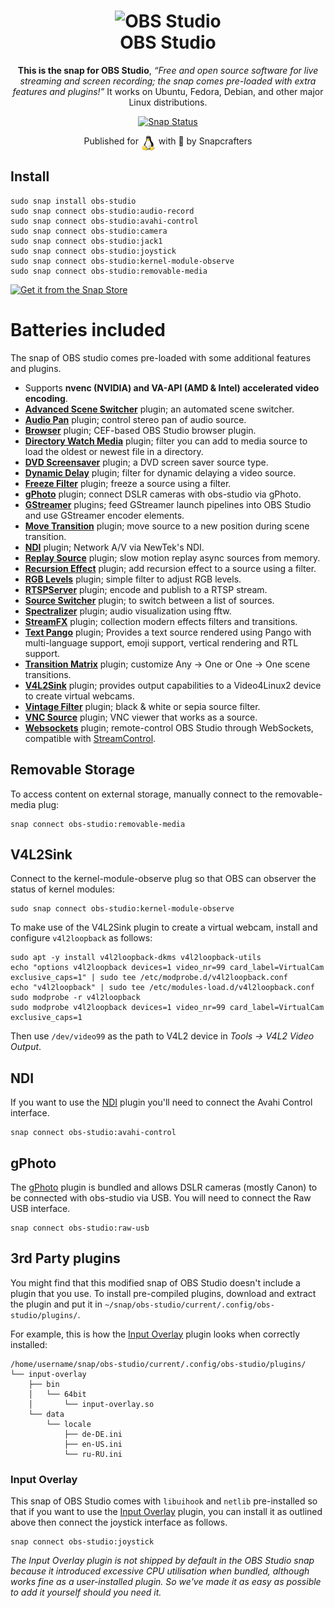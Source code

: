 <h1 align="center">
  <img src="https://avatars1.githubusercontent.com/u/7725691?v=3&s=256" alt="OBS Studio">
  <br />
  OBS Studio
</h1>

<p align="center"><b>This is the snap for OBS Studio</b>, <i>“Free and open source software for live streaming and screen recording; the snap comes pre-loaded with extra features and plugins!”</i> It works on Ubuntu, Fedora, Debian, and other major Linux distributions.</p>

<p align="center">
<a href="https://build.snapcraft.io/user/snapcrafters/obs-studio"><img src="https://build.snapcraft.io/badge/snapcrafters/obs-studio.svg" alt="Snap Status"></a>
</p>

<!-- Uncomment and modify this when you have a screenshot
![my-snap-name](screenshot.png?raw=true "my-snap-name")
-->

<p align="center">Published for <img src="https://raw.githubusercontent.com/anythingcodes/slack-emoji-for-techies/gh-pages/emoji/tux.png" align="top" width="24" /> with 💝 by Snapcrafters</p>

## Install

    sudo snap install obs-studio
    sudo snap connect obs-studio:audio-record
    sudo snap connect obs-studio:avahi-control
    sudo snap connect obs-studio:camera
    sudo snap connect obs-studio:jack1
    sudo snap connect obs-studio:joystick
    sudo snap connect obs-studio:kernel-module-observe
    sudo snap connect obs-studio:removable-media

[![Get it from the Snap Store](https://snapcraft.io/static/images/badges/en/snap-store-black.svg)](https://snapcraft.io/obs-studio)

# Batteries included

The snap of OBS studio comes pre-loaded with some additional features and plugins.

  * Supports **nvenc (NVIDIA) and VA-API (AMD & Intel) accelerated video encoding**.
  * **[Advanced Scene Switcher](https://github.com/WarmUpTill/SceneSwitcher)** plugin; an automated scene switcher.
  * **[Audio Pan](https://github.com/norihiro/obs-audio-pan-filter)** plugin; control stereo pan of audio source.
  * **[Browser](https://github.com/obsproject/obs-browser)** plugin; CEF-based OBS Studio browser plugin.
  * **[Directory Watch Media](https://github.com/exeldro/obs-dir-watch-media)** plugin; filter you can add to media source to load the oldest or newest file in a directory.
  * **[DVD Screensaver](https://github.com/univrsal/dvds3)** plugin; a DVD screen saver source type.
  * **[Dynamic Delay](https://github.com/exeldro/obs-dynamic-delay)** plugin; filter for dynamic delaying a video source.
  * **[Freeze Filter](https://github.com/exeldro/obs-freeze-filter)** plugin; freeze a source using a filter.
  * **[gPhoto](https://github.com/adlerweb/obs-gphoto)** plugin; connect DSLR cameras with obs-studio via gPhoto.
  * **[GStreamer](https://github.com/fzwoch/obs-gstreamer)** plugins; feed GStreamer launch pipelines into OBS Studio and use GStreamer encoder elements.
  * **[Move Transition](https://github.com/exeldro/obs-move-transition)** plugin; move source to a new position during scene transition.
  * **[NDI](https://github.com/Palakis/obs-ndi)** plugin; Network A/V via NewTek's NDI.
  * **[Replay Source](https://github.com/exeldro/obs-replay-source)** plugin; slow motion replay async sources from memory.
  * **[Recursion Effect](https://github.com/exeldro/obs-recursion-effect)** plugin; add recursion effect to a source using a filter.
  * **[RGB Levels](https://github.com/petrifiedpenguin/obs-rgb-levels-filter)** plugin; simple filter to adjust RGB levels.
  * **[RTSPServer](https://github.com/iamscottxu/obs-rtspserver/)** plugin; encode and publish to a RTSP stream.
  * **[Source Switcher](https://github.com/exeldro/obs-source-switcher)** plugin; to switch between a list of sources.
  * **[Spectralizer](https://github.com/univrsal/spectralizer)** plugin; audio visualization using fftw.
  * **[StreamFX](https://github.com/Xaymar/obs-StreamFX)** plugin; collection modern effects filters and transitions.
  * **[Text Pango](https://github.com/kkartaltepe/obs-text-pango)** plugin; Provides a text source rendered using Pango with multi-language support, emoji support, vertical rendering and RTL support.
  * **[Transition Matrix](https://github.com/admshao/obs-transition-matrix)** plugin; customize Any -> One or One -> One scene transitions.
  * **[V4L2Sink](https://github.com/CatxFish/obs-v4l2sink)** plugin; provides output capabilities to a Video4Linux2 device to create virtual webcams.
  * **[Vintage Filter](https://github.com/cg2121/obs-vintage-filter)** plugin; black & white or sepia source filter.
  * **[VNC Source](https://github.com/norihiro/obs-vnc)** plugin; VNC viewer that works as a source.
  * **[Websockets](https://github.com/Palakis/obs-websocket)** plugin; remote-control OBS Studio through WebSockets, compatible with [StreamControl](https://play.google.com/store/apps/details?id=dev.t4ils.obs_remote&hl=en).

## Removable Storage

To access content on external storage, manually connect to the removable-media plug:

```
snap connect obs-studio:removable-media
```

## V4L2Sink

Connect to the kernel-module-observe plug so that OBS can observer the status of kernel modules:

```
sudo snap connect obs-studio:kernel-module-observe
```

To make use of the V4L2Sink plugin to create a virtual webcam, install
and configure `v4l2loopback` as follows:

```
sudo apt -y install v4l2loopback-dkms v4l2loopback-utils
echo "options v4l2loopback devices=1 video_nr=99 card_label=VirtualCam exclusive_caps=1" | sudo tee /etc/modprobe.d/v4l2loopback.conf
echo "v4l2loopback" | sudo tee /etc/modules-load.d/v4l2loopback.conf
sudo modprobe -r v4l2loopback
sudo modprobe v4l2loopback devices=1 video_nr=99 card_label=VirtualCam exclusive_caps=1
```

Then use `/dev/video99` as the path to V4L2 device in *Tools -> V4L2 Video Output*.

## NDI

If you want to use the [NDI](https://github.com/Palakis/obs-ndi) plugin you'll
need to connect the Avahi Control interface.

```
snap connect obs-studio:avahi-control
```

## gPhoto

The [gPhoto](https://github.com/adlerweb/obs-gphoto) plugin is bundled and
allows DSLR cameras (mostly Canon) to be connected with obs-studio via USB.
You will need to connect the Raw USB interface.

```
snap connect obs-studio:raw-usb
```

## 3rd Party plugins

You might find that this modified snap of OBS Studio doesn't include a plugin that you use.
To install pre-compiled plugins, download and extract the plugin and put it in
`~/snap/obs-studio/current/.config/obs-studio/plugins/`.

For example, this is how the [Input Overlay](https://github.com/univrsal/input-overlay)
plugin looks when correctly installed:

```
/home/username/snap/obs-studio/current/.config/obs-studio/plugins/
└── input-overlay
    ├── bin
    │   └── 64bit
    │       └── input-overlay.so
    └── data
        └── locale
            ├── de-DE.ini
            ├── en-US.ini
            └── ru-RU.ini
```

### Input Overlay

This snap of OBS Studio comes with `libuihook` and `netlib` pre-installed so
that if you want to use the [Input Overlay](https://github.com/univrsal/input-overlay)
plugin, you can install it as outlined above then connect the joystick
interface as follows.

```
snap connect obs-studio:joystick
```

*The Input Overlay plugin is not shipped by default in the OBS Studio snap
because it introduced excessive CPU utilisation when bundled, although
works fine as a user-installed plugin. So we've made it as easy as possible
to add it yourself should you need it.*
